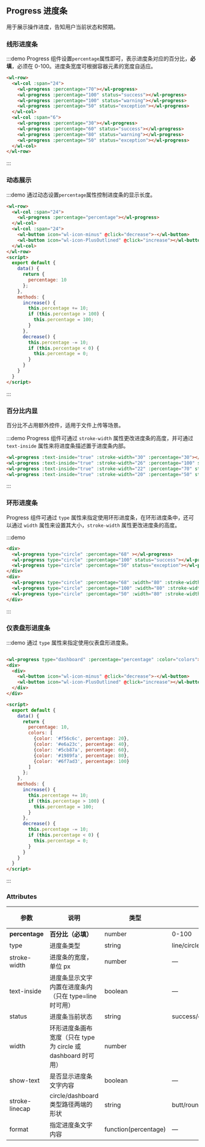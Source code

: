 ## Progress 进度条

用于展示操作进度，告知用户当前状态和预期。

### 线形进度条

:::demo Progress 组件设置`percentage`属性即可，表示进度条对应的百分比，**必填**，必须在 0-100。进度条宽度可根据容器元素的宽度自适应。

```html
<wl-row>
  <wl-col :span="24">
    <wl-progress :percentage="70"></wl-progress>
    <wl-progress :percentage="100" status="success"></wl-progress>
    <wl-progress :percentage="100" status="warning"></wl-progress>
    <wl-progress :percentage="50" status="exception"></wl-progress>
  </wl-col>
  <wl-col :span="6">
    <wl-progress :percentage="30"></wl-progress>
    <wl-progress :percentage="60" status="success"></wl-progress>
    <wl-progress :percentage="80" status="warning"></wl-progress>
    <wl-progress :percentage="50" status="exception"></wl-progress>
  </wl-col>
</wl-row>
```
:::

### 动态展示

:::demo 通过动态设置`percentage`属性控制进度条的显示长度。

```html
<wl-row>
  <wl-col :span="24">
    <wl-progress :percentage="percentage"></wl-progress>
  </wl-col>
  <wl-col :span="24">
    <wl-button icon="wl-icon-minus" @click="decrease">-</wl-button>
    <wl-button icon="wl-icon-PlusOutlined" @click="increase"></wl-button>
  </wl-col>
</wl-row>
<script>
  export default {
    data() {
      return {
        percentage: 10
      };
    },
    methods: {
      increase() {
        this.percentage += 10;
        if (this.percentage > 100) {
          this.percentage = 100;
        }
      },
      decrease() {
        this.percentage -= 10;
        if (this.percentage < 0) {
          this.percentage = 0;
        }
      }
    }
  }
</script>
```
:::

### 百分比内显

百分比不占用额外控件，适用于文件上传等场景。

:::demo Progress 组件可通过 `stroke-width` 属性更改进度条的高度，并可通过 `text-inside` 属性来将进度条描述置于进度条内部。

```html
<wl-progress :text-inside="true" :stroke-width="30" :percentage="30"></wl-progress>
<wl-progress :text-inside="true" :stroke-width="26" :percentage="100" status="success"></wl-progress>
<wl-progress :text-inside="true" :stroke-width="22" :percentage="70" status="warning"></wl-progress>
<wl-progress :text-inside="true" :stroke-width="20" :percentage="50" status="exception"></wl-progress>
```
:::


### 环形进度条

Progress 组件可通过 `type` 属性来指定使用环形进度条，在环形进度条中，还可以通过 `width` 属性来设置其大小，`stroke-width` 属性更改进度条的高度。

:::demo

```html
<div>
  <wl-progress type="circle" :percentage="68" ></wl-progress>
  <wl-progress type="circle" :percentage="100" status="success"></wl-progress>
  <wl-progress type="circle" :percentage="50" status="exception"></wl-progress>
</div>
<div>
  <wl-progress type="circle" :percentage="68" :width="80" :stroke-width="3"></wl-progress>
  <wl-progress type="circle" :percentage="100" :width="80" :stroke-width="3" status="success"></wl-progress>
  <wl-progress type="circle" :percentage="50" :width="80" :stroke-width="3" status="exception"></wl-progress>
</div>
```
:::

### 仪表盘形进度条

:::demo 通过 `type` 属性来指定使用仪表盘形进度条。

```html

<wl-progress type="dashboard" :percentage="percentage" :color="colors"></wl-progress>
<div>
  <div>
    <wl-button icon="wl-icon-minus" @click="decrease">-</wl-button>
    <wl-button icon="wl-icon-PlusOutlined" @click="increase"></wl-button>
  </div>
</div>

<script>
  export default {
    data() {
      return {
        percentage: 10,
        colors: [
          {color: '#f56c6c', percentage: 20},
          {color: '#e6a23c', percentage: 40},
          {color: '#5cb87a', percentage: 60},
          {color: '#1989fa', percentage: 80},
          {color: '#6f7ad3', percentage: 100}
        ]
      };
    },
    methods: {
      increase() {
        this.percentage += 10;
        if (this.percentage > 100) {
          this.percentage = 100;
        }
      },
      decrease() {
        this.percentage -= 10;
        if (this.percentage < 0) {
          this.percentage = 0;
        }
      }
    }
  }
</script>
```
:::

### Attributes
| 参数          | 说明            | 类型            | 可选值                 | 默认值   |
|-------------  |---------------- |---------------- |---------------------- |-------- |
| **percentage** | **百分比（必填）**   | number         |     0-100          |     0    |
| type          | 进度条类型           | string         | line/circle/dashboard | line |
| stroke-width  | 进度条的宽度，单位 px | number          | — | 6 |
| text-inside  | 进度条显示文字内置在进度条内（只在 type=line 时可用） | boolean | — | false |
| status  | 进度条当前状态 | string | success/exception/warning | — |
| width  | 环形进度条画布宽度（只在 type 为 circle 或 dashboard 时可用） | number |  | 126 |
| show-text  | 是否显示进度条文字内容 | boolean | — | true |
| stroke-linecap  | circle/dashboard 类型路径两端的形状 | string | butt/round/square | round |
| format  | 指定进度条文字内容 | function(percentage) | — | — |